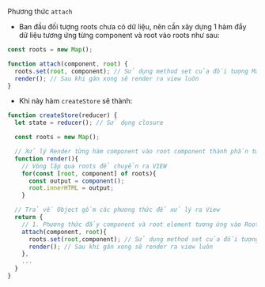 Phương thức `attach`

- Ban đầu đối tượng roots chưa có dữ liệu, nên cần xây dựng 1 hàm đẩy dữ liệu tương ứng từng component và root vào roots như sau:

```js
const roots = new Map();

function attach(component, root) {
  roots.set(root, component); // Sử dụng method set của đối tượng Map()
  render(); // Sau khi gán xong sẽ render ra view luôn
}
```

- Khi này hàm `createStore` sẽ thành:

```js
function createStore(reducer) {
  let state = reducer(); // Sử dụng closure

  const roots = new Map();

  // Xử lý Render từng hàm component vào root component thành phần tương ứng
  function render(){
    // Vòng lặp qua roots để chuyển ra VIEW
    for(const [root, component] of roots){
      const output = component();
      root.innerHTML = output;
    }

  // Trả về Object gồm các phương thức để xử lý ra View
  return {
    // 1. Phương thức đẩy component và root element tương ứng vào Roots
    attach(component, root){
      roots.set(root,component); // Sử dụng method set của đối tượng Map()
      render(); // Sau khi gán xong sẽ render ra view luôn
    },
    ...
  }
}
```